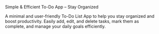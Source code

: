 Simple & Efficient To-Do App – Stay Organized

A minimal and user-friendly To-Do List App to help you stay organized and boost productivity. Easily add, edit, and delete tasks, mark them as complete, and manage your daily goals efficiently.